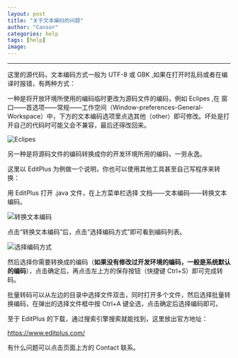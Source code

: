 ```yaml
---
layout: post
title: "关于文本编码的问题"
author: "Cansor"
categories: help
tags: [help]
image:
---
```


***

这里的源代码，文本编码方式一般为 UTF-8 或 GBK ,如果在打开时乱码或者在编译时报错，有两种方式：

一种是将开放环境所使用的编码临时更改为源码文件的编码，例如 Eclipes ,在 窗口——首选项——常规——工作空间（Window-preferences-General-Workspace）中，下方的文本编码选项里点选其他（other）即可修改。坏处是打开自己的代码时可能又会不兼容，最后还得改回来。

<img src="https://i.loli.net/2018/06/30/5b378b9e6288e.png" alt="Eclipes" title="Eclipes" />

另一种是将源码文件的编码转换成你的开发环境所用的编码，一劳永逸。

这里以 EditPlus 为例做一个说明，你也可以使用其他工具甚至自己写程序来转换：

用 EditPlus 打开 .java 文件，在上方菜单栏选择 文档——文本编码——转换文本编码。

<img src="https://i.loli.net/2018/06/28/5b34beebb5046.png" alt="转换文本编码" title="转换文本编码" />

点击“转换文本编码”后，点击“选择编码方式”即可看到编码列表。

<img src="https://i.loli.net/2018/06/28/5b34b54291a04.png" alt="选择编码方式" title="选择编码方式" />

然后选择你需要转换成的编码（<b>如果没有修改过开发环境的编码，一般是系统默认的编码</b>），点击确定后，再点击左上方的保存按钮（快捷键 Ctrl+S）即可完成转码。

批量转码可以从左边的目录中选择文件双击，同时打开多个文件，然后选择批量转换编码，在弹出的选择文件框中按 Ctrl+A 键全选，点击确定后选择编码即可。

至于 EditPlus 的下载，通过搜索引擎搜索就能找到，这里放出官方地址：

<line>
<a href="https://www.editplus.com/" target="_blank">https://www.editplus.com/</a>
</line>

有什么问题可以点击页面上方的 Contact 联系。

<br><br><br><br>

